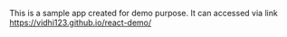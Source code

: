 

This is a sample app created for demo purpose. It can accessed via link  https://vidhi123.github.io/react-demo/
